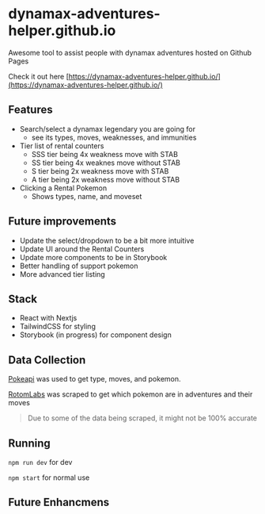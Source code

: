 # dynamax-adventures-helper.github.io
Awesome tool to assist people with dynamax adventures hosted on Github Pages

Check it out here [https://dynamax-adventures-helper.github.io/](https://dynamax-adventures-helper.github.io/)

## Features
- Search/select a dynamax legendary you are going for
    - see its types, moves, weaknesses, and immunities
- Tier list of rental counters
    - SSS tier being 4x weakness move with STAB
    - SS tier being 4x weaknes move without STAB
    - S tier being 2x weakness move with STAB
    - A tier being 2x weakness move without STAB
- Clicking a Rental Pokemon
    - Shows types, name, and moveset


## Future improvements
- Update the select/dropdown to be a bit more intuitive
- Update UI around the Rental Counters
- Update more components to be in Storybook
- Better handling of support pokemon
- More advanced tier listing


## Stack
- React with Nextjs
- TailwindCSS for styling
- Storybook (in progress) for component design

## Data Collection
[Pokeapi](https://pokeapi.co/) was used to get type, moves, and pokemon.

[RotomLabs](https://rotomlabs.net/sword-shield/dynamax-adventures-types) was scraped to get which pokemon are in adventures and their moves

> Due to some of the data being scraped, it might not be 100% accurate

## Running
`npm run dev` for dev

`npm start` for normal use

## Future Enhancmens